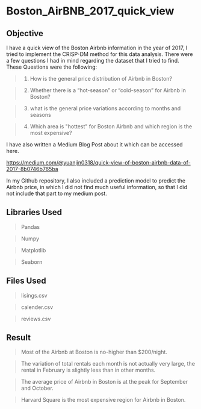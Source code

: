 # Boston_AirBNB_2017_quick_view

## Objective
I have a quick view of the Boston Airbnb information in the year of 2017, I tried to implement the CRISP-DM method for this data analysis. There were a few questions I had in mind regarding the dataset that I tried to find. These Questions were the following:

> 1. How is the general price distribution of Airbnb in Boston? 

> 2. Whether there is a “hot-season” or “cold-season” for Airbnb in Boston? 

> 3. what is the general price variations according to months and seasons

> 4. Which area is "hottest" for Boston Airbnb and which region is the most expensive?

I have also written a Medium Blog Post about it which can be accessed here.

https://medium.com/@yuanjin0318/quick-view-of-boston-airbnb-data-of-2017-8b0746b765ba

In my Github repository, I also included a prediction model to predict the Airbnb price, in which I did not find much useful information, so that I did not include that part to my medium post.

## Libraries Used

> Pandas

> Numpy

> Matplotlib

> Seaborn


## Files Used

> lisings.csv

> calender.csv

> reviews.csv


## Result

> Most of the Airbnb at Boston is no-higher than $200/night.

> The variation of total rentals each month is not actually very large, the rental in February is slightly less than in other months.

> The average price of Airbnb in Boston is at the peak for September and October.

> Harvard Square is the most expensive region for Airbnb in Boston.